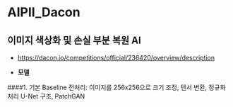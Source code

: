 # AIPII_Dacon
## 이미지 색상화 및 손실 부분 복원 AI


+ <https://dacon.io/competitions/official/236420/overview/description>


- **모델**
  
####1. 기본 Baseline
전처리: 이미지를 256x256으로 크기 조정, 텐서 변환, 정규화 처리
U-Net 구조, PatchGAN
